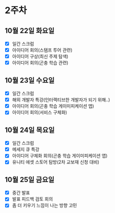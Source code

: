 # 2주차

## 10월 22일 화요일  

- [x] 일간 스크럼
- [x] 아이디어 회의(스탬프 투어 관련)
- [x] 아이디어 구상(최신 주제 탐색)  
- [x] 아이디어 회의(곤충 학습 관련)  

## 10월 23일 수요일  

- [x] 일간 스크럼
- [x] 해외 개발자 특강(인터랙티브한 개발자가 되기 위해..)
- [x] 아이디어 회의(곤충 학습 게이미피케이션 앱)  
- [x] 아이디어 회의(서비스 구체화)  

## 10월 24일 목요일  

- [x] 일간 스크럼
- [x] 메세지 큐 특강
- [x] 아이디어 구체화 회의(곤충 학습 게이미피케이션 앱)  
- [x] 유니티 에셋 스토어 탐방(2차 교보재 신청 대비)

## 10월 25일 금요일

- [x] 중간 발표
- [x] 발표 피드백 검토 회의
- [x] 좀 더 키우기 느낌이 나는 방향 고민
